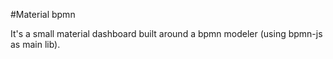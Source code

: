 #Material bpmn

It's a small material dashboard built around a bpmn modeler (using bpmn-js as main lib).



